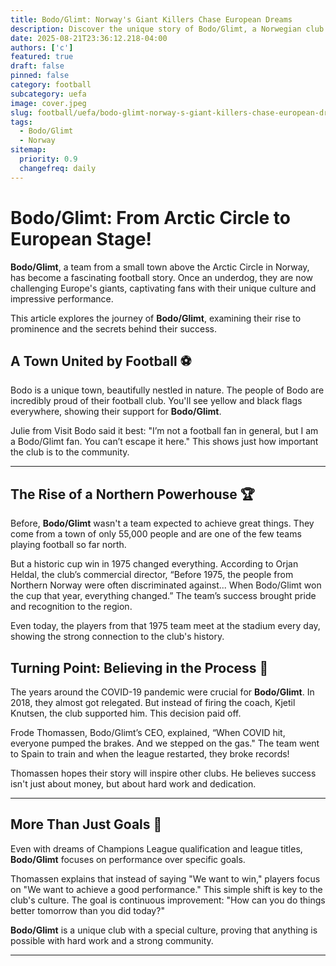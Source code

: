 ```yaml
---
title: Bodo/Glimt: Norway's Giant Killers Chase European Dreams
description: Discover the unique story of Bodo/Glimt, a Norwegian club making waves in European football.
date: 2025-08-21T23:36:12.218-04:00
authors: ['c']
featured: true
draft: false
pinned: false
category: football
subcategory: uefa
image: cover.jpeg
slug: football/uefa/bodo-glimt-norway-s-giant-killers-chase-european-dreams
tags:
  - Bodo/Glimt
  - Norway
sitemap:
  priority: 0.9
  changefreq: daily
---
```


# Bodo/Glimt: From Arctic Circle to European Stage! 

**Bodo/Glimt**, a team from a small town above the Arctic Circle in Norway, has become a fascinating football story. Once an underdog, they are now challenging Europe's giants, captivating fans with their unique culture and impressive performance.

This article explores the journey of **Bodo/Glimt**, examining their rise to prominence and the secrets behind their success.

## A Town United by Football ⚽

Bodo is a unique town, beautifully nestled in nature. The people of Bodo are incredibly proud of their football club. You'll see yellow and black flags everywhere, showing their support for **Bodo/Glimt**.

Julie from Visit Bodo said it best: "I’m not a football fan in general, but I am a Bodo/Glimt fan. You can’t escape it here." This shows just how important the club is to the community.

---

## The Rise of a Northern Powerhouse 🏆

Before, **Bodo/Glimt** wasn't a team expected to achieve great things. They come from a town of only 55,000 people and are one of the few teams playing football so far north.

But a historic cup win in 1975 changed everything. According to Orjan Heldal, the club’s commercial director, “Before 1975, the people from Northern Norway were often discriminated against... When Bodo/Glimt won the cup that year, everything changed.” The team’s success brought pride and recognition to the region.

Even today, the players from that 1975 team meet at the stadium every day, showing the strong connection to the club's history.

## Turning Point: Believing in the Process 💪

The years around the COVID-19 pandemic were crucial for **Bodo/Glimt**. In 2018, they almost got relegated. But instead of firing the coach, Kjetil Knutsen, the club supported him. This decision paid off.

Frode Thomassen, Bodo/Glimt’s CEO, explained, “When COVID hit, everyone pumped the brakes. And we stepped on the gas." The team went to Spain to train and when the league restarted, they broke records!

Thomassen hopes their story will inspire other clubs. He believes success isn't just about money, but about hard work and dedication.

---

## More Than Just Goals 🎯

Even with dreams of Champions League qualification and league titles, **Bodo/Glimt** focuses on performance over specific goals.

Thomassen explains that instead of saying "We want to win," players focus on "We want to achieve a good performance." This simple shift is key to the club's culture. The goal is continuous improvement: "How can you do things better tomorrow than you did today?"

**Bodo/Glimt** is a unique club with a special culture, proving that anything is possible with hard work and a strong community.

---